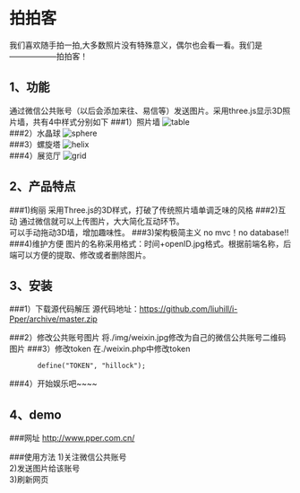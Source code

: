 拍拍客
====

我们喜欢随手拍一拍,大多数照片没有特殊意义，偶尔也会看一看。我们是——————拍拍客！

1、功能
----
通过微信公共账号（以后会添加来往、易信等）发送图片。采用three.js显示3D照片墙，共有4中样式分别如下
###1）照片墙
![table](http://www.pper.com.cn/img/table.gif)  
###2）水晶球
![sphere](http://www.pper.com.cn/img/sphere.gif)  
###3）螺旋塔
![helix](http://www.pper.com.cn/img/helix.gif)  
###4）展览厅
![grid](http://www.pper.com.cn/img/grid.gif)  


2、产品特点
----
###1)绚丽
采用Three.js的3D样式，打破了传统照片墙单调乏味的风格
###2)互动
通过微信就可以上传图片，大大简化互动环节。<br />
可以手动拖动3D墙，增加趣味性。
###3)架构极简主义
no mvc！no database!!
###4)维护方便
图片的名称采用格式：时间+openID.jpg格式。根据前端名称，后端可以方便的提取、修改或者删除图片。

3、安装
----
###1）下载源代码解压
源代码地址：https://github.com/liuhill/i-Pper/archive/master.zip

###2）修改公共账号图片
将./img/weixin.jpg修改为自己的微信公共账号二维码图片
###3）修改token
在./weixin.php中修改token
 ```
		define("TOKEN", "hillock");
```
###4）开始娱乐吧~~~~


4、demo
----
###网址
http://www.pper.com.cn/

###使用方法
1)关注微信公共账号<br />
2)发送图片给该账号<br />
3)刷新网页<br />


